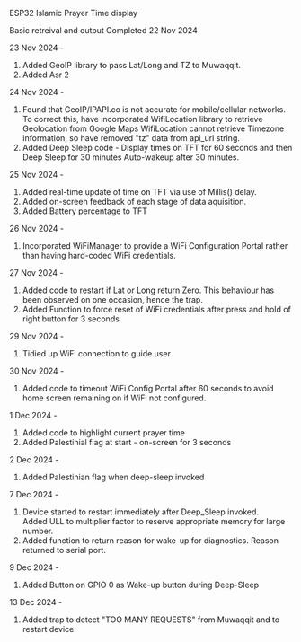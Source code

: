 ESP32 Islamic Prayer Time display

Basic retreival and output Completed 22 Nov 2024

23 Nov 2024 -
1. Added GeoIP library to pass Lat/Long and TZ to Muwaqqit.
2. Added Asr 2

24 Nov 2024 -
1. Found that GeoIP/IPAPI.co is not accurate for mobile/cellular networks.
To correct this, have incorporated WifiLocation library to retrieve Geolocation from Google Maps
WifiLocation cannot retrieve Timezone information, so have removed "tz" data from api_url string.
2. Added Deep Sleep code - Display times on TFT for 60 seconds and then Deep Sleep for 30 minutes
Auto-wakeup after 30 minutes.

25 Nov 2024 -
1. Added real-time update of time on TFT via use of Millis() delay.
2. Added on-screen feedback of each stage of data aquisition.
3. Added Battery percentage to TFT

26 Nov 2024 -
1. Incorporated WiFiManager to provide a WiFi Configuration Portal rather than
   having hard-coded WiFi credentials.

27 Nov 2024 -
1. Added code to restart if Lat or Long return Zero.
   This behaviour has been observed on one occasion, hence the trap.
2. Added Function to force reset of WiFi credentials
   after press and hold of right button for 3 seconds

29 Nov 2024 -
1. Tidied up WiFi connection to guide user

30 Nov 2024 -
1. Added code to timeout WiFi Config Portal after 60 seconds to avoid home screen
   remaining on if WiFi not configured.

1 Dec 2024 -
1. Added code to highlight current prayer time
2. Added Palestinial flag at start - on-screen for 3 seconds

2 Dec 2024 -
1. Added Palestinian flag when deep-sleep invoked

7 Dec 2024 - 
1. Device started to restart immediately after Deep_Sleep invoked.  
   Added ULL to multiplier factor to reserve appropriate memory for large number.
2. Added function to return reason for wake-up for diagnostics.
   Reason returned to serial port.

9 Dec 2024 -
1. Added Button on GPIO 0 as Wake-up button during Deep-Sleep

13 Dec 2024 - 
1. Added trap to detect "TOO MANY REQUESTS" from Muwaqqit and to restart device.
